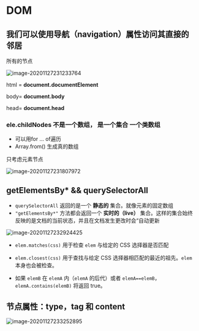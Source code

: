 # DOM

## 我们可以使用导航（navigation）属性访问其直接的邻居

所有的节点

![image-20201127231233764](https://cdn.jsdelivr.net/gh/Diamond-Au/image/image/image-20201127231233764.png)

html = **document.documentElement**

body= **document.body**

head= **document.head**

### ele.childNodes 不是一个数组， 是一个集合 一个类数组

+ 可以用for ... of遍历
+ Array.from()  生成真的数组



只考虑元素节点



![image-20201127231807972](https://cdn.jsdelivr.net/gh/Diamond-Au/image/image/image-20201127231807972.png)



## getElementsBy*  && querySelectorAll

+ `querySelectorAll` 返回的是一个 **静态的** 集合。就像元素的固定数组
+ `"getElementsBy*"` 方法都会返回一个 **实时的（live）** 集合。这样的集合始终反映的是文档的当前状态，并且在文档发生更改时会“自动更新

![image-20201127232924425](https://cdn.jsdelivr.net/gh/Diamond-Au/image/image/image-20201127232924425.png)

+ `elem.matches(css)` 用于检查 `elem` 与给定的 CSS 选择器是否匹配

+ `elem.closest(css)` 用于查找与给定 CSS 选择器相匹配的最近的祖先。`elem` 本身也会被检查。
+ 如果 `elemB` 在 `elemA` 内（`elemA` 的后代）或者 `elemA==elemB`，`elemA.contains(elemB)` 将返回 true。

## 节点属性：type，tag 和 content

![image-20201127233252895](https://cdn.jsdelivr.net/gh/Diamond-Au/image/image/image-20201127233252895.png)